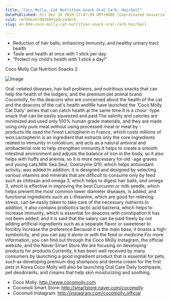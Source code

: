 ```yaml
---
title: "Coco Molly, Cat Nutrition Snack Oral Carb, Hairball"
datePublished: Fri Dec 18 2020 17:47:09 GMT+0000 (Coordinated Universal Time)
cuid: cm74m6v6l003m09jpdrx4dkrk
slug: en-694-coco-molly-cat-nutrition-snack-oral-carb-hairball

---
```



- Reduction of hair balls, enhancing immunity, and healthy urinary tract health
- Taste and health at once with 1 stick per day
- “Protect my child's health with 1 stick a day!”

Coco Molly Cat Nutrition Snacks 2

![Image](https://cdn.hashnode.com/res/hashnode/image/upload/v1739528221255/fbc5832a-60ae-41b3-9000-1b0ba7bfe1b0.jpeg)

Oral -related diseases, hair ball problems, and nutritious snacks that can help the health of the lodgers, and the premium pet animal brand Cocomolly, for the deacons who are concerned about the health of the cat and the deacons of the cat's health andWe have launched the 'Coco Molly Cat Daily' series that can catch health at the same time.It is a chour -type snack that can be easily squeezed and paid.The salinity and calories are minimized and used only 100% human grade materials, and they are made using only pure meat without using processed meat or meat by -products.He used the finest Lactopherin in France, which costs millions of won.Lactopherin is an ingredient that extracts only the core ingredients related to immunity in colostrum, and acts as a natural antiviral and antibacterial role to help strengthen immunity.It helps to create a smooth intestinal environment and adjusts the balance of iron in the body, so it also helps with huffs and anemia, so it is more necessary for old -age graves and young cats.Milk Sea Seul, Coenzyme Q10, which helps antioxidant activity, was added.In addition, it is designed and designed by selecting various vitamins and minerals that are difficult to consume only by feed such as chitosan and omega 3, which helps to digest hair balls, and omega 3, which is effective in improving the best.Curcumin or milk seedle, which helps prevent the most common lower diameter diseases, is added, and functional ingredients such as L-theanine, which are good for relieving stress, can be easily taken to take care of the necessary nutrients.In addition, it also contains probiotics lactic acid bacteria, which helps to increase immunity, which is essential for deacons with constipation.It has not been added, and it is said that the salary can be paid freely by not adding artificial ingredients such as a separate flavor or sweetener to forcibly increase the preference.Because it is the main base, it boasts a high symbolicity, and you can pay it alone or with the feed or medicine.For more information, you can find out through the Coco Molly Instagram, the official website, and the Naver Smart Store.We are focusing on developing products for products.Currently, it has been well received by many consumers by launching a good ingredient product that is essential for pets, such as developing premium dog shampoos and derma cream for the first pets in Korea.Coco Molly will also be launching Oral Care Daily toothpaste, pet deodorants, and creams that help skin moisturizing and soothing.

- Coco Molly: http://www.cocomolly.com
- Cocomoli Smart Store: http://smartstore.naver.com/cocomolly
- Cocomoli Instagram: http://instagram.com/cocomolly_official